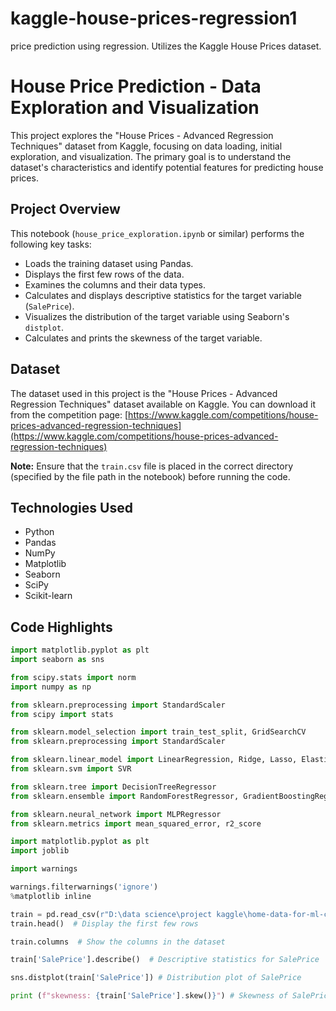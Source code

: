 # kaggle-house-prices-regression1
price prediction using regression.  Utilizes the Kaggle House Prices dataset.
# House Price Prediction - Data Exploration and Visualization

This project explores the "House Prices - Advanced Regression Techniques" dataset from Kaggle, focusing on data loading, initial exploration, and visualization.  The primary goal is to understand the dataset's characteristics and identify potential features for predicting house prices.

## Project Overview

This notebook (`house_price_exploration.ipynb` or similar) performs the following key tasks:

* Loads the training dataset using Pandas.
* Displays the first few rows of the data.
* Examines the columns and their data types.
* Calculates and displays descriptive statistics for the target variable (`SalePrice`).
* Visualizes the distribution of the target variable using Seaborn's `distplot`.
* Calculates and prints the skewness of the target variable.

## Dataset

The dataset used in this project is the "House Prices - Advanced Regression Techniques" dataset available on Kaggle.  You can download it from the competition page: [https://www.kaggle.com/competitions/house-prices-advanced-regression-techniques](https://www.kaggle.com/competitions/house-prices-advanced-regression-techniques)

**Note:** Ensure that the `train.csv` file is placed in the correct directory (specified by the file path in the notebook) before running the code.

## Technologies Used

* Python
* Pandas
* NumPy
* Matplotlib
* Seaborn
* SciPy
* Scikit-learn

## Code Highlights

```python
import matplotlib.pyplot as plt
import seaborn as sns

from scipy.stats import norm
import numpy as np

from sklearn.preprocessing import StandardScaler
from scipy import stats

from sklearn.model_selection import train_test_split, GridSearchCV
from sklearn.preprocessing import StandardScaler

from sklearn.linear_model import LinearRegression, Ridge, Lasso, ElasticNet
from sklearn.svm import SVR

from sklearn.tree import DecisionTreeRegressor
from sklearn.ensemble import RandomForestRegressor, GradientBoostingRegressor

from sklearn.neural_network import MLPRegressor
from sklearn.metrics import mean_squared_error, r2_score

import matplotlib.pyplot as plt
import joblib

import warnings

warnings.filterwarnings('ignore')
%matplotlib inline

train = pd.read_csv(r"D:\data science\project kaggle\home-data-for-ml-course\train.csv")
train.head()  # Display the first few rows

train.columns  # Show the columns in the dataset

train['SalePrice'].describe()  # Descriptive statistics for SalePrice

sns.distplot(train['SalePrice']) # Distribution plot of SalePrice

print (f"skewness: {train['SalePrice'].skew()}") # Skewness of SalePrice

